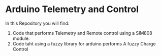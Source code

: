# Arduino Telemetry and Control

In this Repository you will find:
1. Code that performs Telemetry and Remote control using a SIM808 module.
2. Code taht using a fuzzy library for arduino performs A fuzzy Charge Control 

